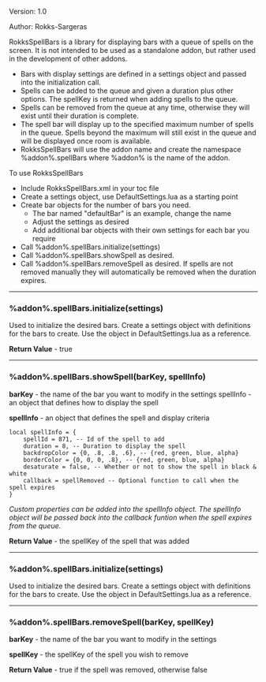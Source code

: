 Version: 1.0

Author: Rokks-Sargeras

RokksSpellBars is a library for displaying bars with a queue of spells on the screen. It is not intended to be used as a standalone addon, but rather used in the development of other addons.

* Bars with display settings are defined in a settings object and passed into the initialization call.
* Spells can be added to the queue and given a duration plus other options. The spellKey is returned when adding spells to the queue.
* Spells can be removed from the queue at any time, otherwise they will exist until their duration is complete.
* The spell bar will display up to the specified maximum number of spells in the queue. Spells beyond the maximum will still exist in the queue and will be displayed once room is available.
* RokksSpellBars will use the addon name and create the namespace %addon%.spellBars where %addon% is the name of the addon.

To use RokksSpellBars

* Include RokksSpellBars.xml in your toc file
* Create a settings object, use DefaultSettings.lua as a starting point
* Create bar objects for the number of bars you need.
    * The bar named "defaultBar" is an example, change the name
    * Adjust the settings as desired
    * Add additional bar objects with their own settings for each bar you require
* Call %addon%.spellBars.initialize(settings)
* Call %addon%.spellBars.showSpell as desired.
* Call %addon%.spellBars.removeSpell as desired. If spells are not removed manually they will automatically be removed when the duration expires.

---

### %addon%.spellBars.initialize(settings)

Used to initialize the desired bars. Create a settings object with definitions for the bars to create. Use the object in DefaultSettings.lua as a reference.

**Return Value** - true

---

### %addon%.spellBars.showSpell(barKey, spellInfo)

**barKey** - the name of the bar you want to modify in the settings spellInfo - an object that defines how to display the spell

**spellInfo** - an object that defines the spell and display criteria
```
local spellInfo = {
    spellId = 871, -- Id of the spell to add
    duration = 8, -- Duration to display the spell
    backdropColor = {0, .8, .8, .6}, -- {red, green, blue, alpha}
    borderColor = {0, 0, 0, .8}, -- {red, green, blue, alpha}
    desaturate = false, -- Whether or not to show the spell in black & white
    callback = spellRemoved -- Optional function to call when the spell expires
}
```

*Custom properties can be added into the spellInfo object. The spellInfo object will be passed back into the callback funtion when the spell expires from the queue.*

**Return Value** - the spellKey of the spell that was added

---

### %addon%.spellBars.initialize(settings)

Used to initialize the desired bars. Create a settings object with definitions for the bars to create. Use the object in DefaultSettings.lua as a reference.

---

### %addon%.spellBars.removeSpell(barKey, spellKey)

**barKey** - the name of the bar you want to modify in the settings

**spellKey** - the spellKey of the spell you wish to remove

**Return Value** - true if the spell was removed, otherwise false
